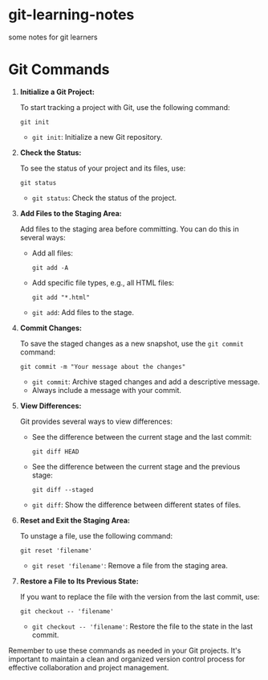 # git-learning-notes
some notes for git learners


# Git Commands

1. **Initialize a Git Project:**

   To start tracking a project with Git, use the following command:
   ```
   git init
   ```
   - `git init`: Initialize a new Git repository.

2. **Check the Status:**

   To see the status of your project and its files, use:
   ```
   git status
   ```
   - `git status`: Check the status of the project.

3. **Add Files to the Staging Area:**

   Add files to the staging area before committing. You can do this in several ways:

   - Add all files:
     ```
     git add -A
     ```

   - Add specific file types, e.g., all HTML files:
     ```
     git add "*.html"
     ```
   - `git add`: Add files to the stage.

4. **Commit Changes:**

   To save the staged changes as a new snapshot, use the `git commit` command:
   ```
   git commit -m "Your message about the changes"
   ```
   - `git commit`: Archive staged changes and add a descriptive message.
   - Always include a message with your commit.

5. **View Differences:**

   Git provides several ways to view differences:

   - See the difference between the current stage and the last commit:
     ```
     git diff HEAD
     ```

   - See the difference between the current stage and the previous stage:
     ```
     git diff --staged
     ```
   - `git diff`: Show the difference between different states of files.

6. **Reset and Exit the Staging Area:**

   To unstage a file, use the following command:
   ```
   git reset 'filename'
   ```
   - `git reset 'filename'`: Remove a file from the staging area.

7. **Restore a File to Its Previous State:**

   If you want to replace the file with the version from the last commit, use:
   ```
   git checkout -- 'filename'
   ```
   - `git checkout -- 'filename'`: Restore the file to the state in the last commit.

Remember to use these commands as needed in your Git projects. It's important to maintain a clean and organized version control process for effective collaboration and project management.

